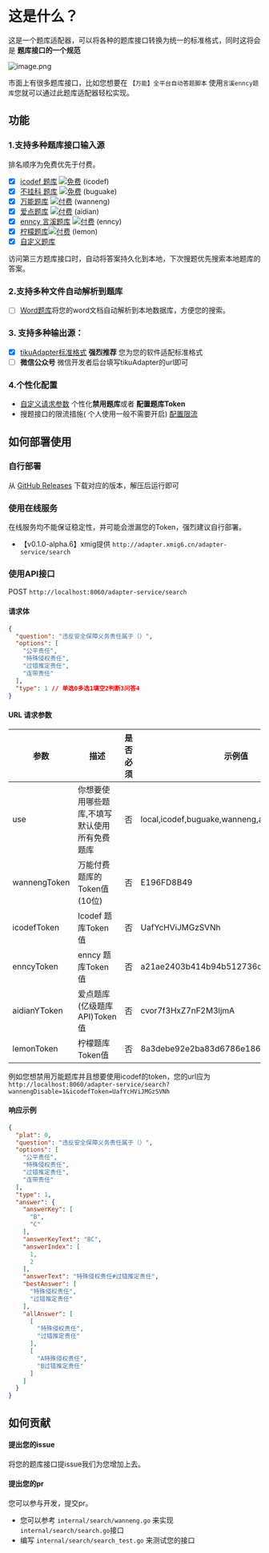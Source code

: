 # 这是什么？

这是一个题库适配器，可以将各种的题库接口转换为统一的标准格式，同时这将会是 **题库接口的一个规范**

![image.png](https://img.cdn.apipost.cn/client/user/1010721/avatar/78805a221a988e79ef3f42d7c5bfd41865389e5a65048.png "image.png")

市面上有很多题库接口，比如您想要在 ```【万能】全平台自动答题脚本``` 使用```言溪enncy题库```您就可以通过此题库适配器轻松实现。

## 功能

### 1.支持多种题库接口输入源

排名顺序为免费优先于付费。
- [x] [icodef 题库](https://q.icodef.com) [![免费](https://img.shields.io/badge/-免费-brightgreen)](url) (icodef)
- [x] [不挂科 题库](https://easylearn.baidu.com/edu-page/tiangong/bgklist) [![免费](https://img.shields.io/badge/-免费-brightgreen)](url) (buguake)
- [x] [万能题库](https://lyck6.cn/pay) [![付费](https://img.shields.io/badge/免费-付费-brightgreen?color=red&labelColor=4c1)](https://lyck6.cn/pay) (wanneng)
- [x] [爱点题库](https://www.51aidian.com) [![付费](https://img.shields.io/badge/-付费-red)](https://tk.enncy.cn/) (aidian)
- [x] [enncy 言溪题库](https://tk.enncy.cn/) [![付费](https://img.shields.io/badge/-付费-red)](https://tk.enncy.cn/) (enncy)
- [x] [柠檬题库](https://www.lemtk.xyz)[![付费](https://img.shields.io/badge/-付费-red)](https://www.lemtk.xyz) (lemon)
- [x] [自定义题库](https://github.com/DokiDoki1103/tikuAdapter/tree/main/configs#%E8%87%AA%E5%AE%9A%E4%B9%89%E5%A4%96%E9%83%A8%E9%A2%98%E5%BA%93%E9%85%8D%E7%BD%AE)

访问第三方题库接口时，自动将答案持久化到本地，下次搜题优先搜索本地题库的答案。

### 2.支持多种文件自动解析到题库

+ [ ] [Word题库](https://github.com/itihey/tikuAdapter/raw/main/test/test.docx)将您的word文档自动解析到本地数据库，方便您的搜索。

### 3. 支持多种输出源：

+ [x] [tikuAdapter标准格式](https://github.com/itihey/tikuAdapter#%E5%93%8D%E5%BA%94%E7%A4%BA%E4%BE%8B) **强烈推荐**
  您为您的软件适配标准格式
+ [ ] **微信公众号** 微信开发者后台填写tikuAdapter的url即可

### 4.个性化配置

- [自定义请求参数](https://github.com/itihey/tikuAdapter#url-%E8%AF%B7%E6%B1%82%E5%8F%82%E6%95%B0) 个性化**禁用题库**或者
  **配置题库Token**
- 搜题接口的限流措施(
  个人使用一般不需要开启) [配置限流](https://github.com/itihey/tikuAdapter/tree/main/configs#%E9%99%90%E6%B5%81%E9%85%8D%E7%BD%AE)

## 如何部署使用

### 自行部署

从 [GitHub Releases](https://github.com/itihey/tikuAdapter/releases) 下载对应的版本，解压后运行即可

### 使用在线服务

在线服务均不能保证稳定性，并可能会泄漏您的Token，强烈建议自行部署。

- 【v0.1.0-alpha.6】xmig提供 `http://adapter.xmig6.cn/adapter-service/search`

### 使用API接口

POST `http://localhost:8060/adapter-service/search`

#### 请求体

```json
{
  "question": "违反安全保障义务责任属于（）",
  "options": [
    "公平责任",
    "特殊侵权责任",
    "过错推定责任",
    "连带责任"
  ],
  "type": 1 // 单选0多选1填空2判断3问答4
}
```

#### URL 请求参数

| 参数             | 描述                      | 是否必须 | 示例值                              | Token获取方式                |
|----------------|-------------------------|------|----------------------------------|--------------------------|
| use            | 你想要使用哪些题库,不填写默认使用所有免费题库 | 否    | local,icodef,buguake,wanneng,aidian,enncy,lemon             |      |
| wannengToken   | 万能付费题库的Token值(10位)      | 否    | E196FD8B49                       | https://lyck6.cn/pay     |
| icodefToken    | Icodef 题库Token值         | 否    | UafYcHViJMGzSVNh                 | 关注微信公众号"一之哥哥"发送"token"获取 |
| enncyToken     | enncy 题库Token值          | 否    | a21ae2403b414b94b512736c30c69940 | https://tk.enncy.cn      |
| aidianYToken   | 爱点题库(亿级题库API)Token值     | 否    | cvor7f3HxZ7nF2M3ljmA             | https://www.51aidian.com |
| lemonToken     | 柠檬题库 Token值             | 否    | 8a3debe92e2ba83d6786e186bef2a424 | https://www.lemtk.xyz    |

例如您想禁用万能题库并且想要使用icodef的token，您的url应为`http://localhost:8060/adapter-service/search?wannengDisable=1&icodefToken=UafYcHViJMGzSVNh`

#### 响应示例

```json
{
  "plat": 0,
  "question": "违反安全保障义务责任属于（）",
  "options": [
    "公平责任",
    "特殊侵权责任",
    "过错推定责任",
    "连带责任"
  ],
  "type": 1,
  "answer": {
    "answerKey": [
      "B",
      "C"
    ],
    "answerKeyText": "BC",
    "answerIndex": [
      1,
      2
    ],
    "answerText": "特殊侵权责任#过错推定责任",
    "bestAnswer": [
      "特殊侵权责任",
      "过错推定责任"
    ],
    "allAnswer": [
      [
        "特殊侵权责任",
        "过错推定责任"
      ],
      [
        "A特殊侵权责任",
        "B过错推定责任"
      ]
    ]
  }
}
```

## 如何贡献

#### 提出您的issue

将您的题库接口提issue我们为您增加上去。

#### 提出您的pr

您可以参与开发，提交pr。

- 您可以参考 ```internal/search/wanneng.go``` 来实现 ```internal/search/search.go```接口
- 编写 ```internal/search/search_test.go``` 来测试您的接口
